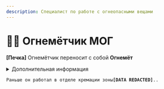 ```yaml
---
description: Специалист по работе с огнеопасными вещами
---
```


# 🧑‍🚒 Огнемётчик МОГ

**\[Печка]** Огнемётчик переносит с собой **Огнемёт**

<details>

<summary>Дополнительная информация</summary>



* **Класс**: МОГ
* **Оружие**: Дробовик
* **Уровень доступа**: КК-Капитана МОГ
* **Броня**: Тяжёлая
* **Особое снаряжение**: **Огнемёт**

\


</details>

`Раньше он работал в отделе кремации зоны`**`[DATA REDACTED]`**`..`

[\
](https://zona-228-ru.gitbook.io/edryon-baton/kniga-plaginov/kastomnye-klassy/devyatikhvostaya-lisa/vzryvotekhnik-mog)
